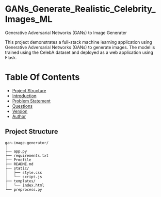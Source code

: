 # GANs_Generate_Realistic_Celebrity_Images_ML
Generative Adversarial Networks (GANs) to Image Generater

This project demonstrates a full-stack machine learning application using Generative Adversarial Networks (GANs) to generate images. The model is trained using the CelebA dataset and deployed as a web application using Flask.

# Table Of Contents
-  [Project Structure](#project-structure)
-  [Introduction](#introduction)
-  [Problem Statement](#problem-statement)
-  [Questions](#questions)
-  [Version](#version)
-  [Author](#author)
  
## Project Structure

```plaintext
gan-image-generator/
│
├── app.py
├── requirements.txt
├── Procfile
├── README.md
├── static/
│   ├── style.css
│   └── script.js
├── templates/
│   └── index.html
└── preprocess.py

